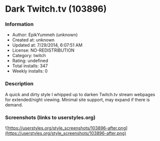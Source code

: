 # Dark Twitch.tv (103896)

### Information
- Author: EpikYummeh (unknown)
- Created at: unknown
- Updated at: 7/29/2014, 6:07:51 AM
- License: NO-REDISTRIBUTION
- Category: twitch
- Rating: undefined
- Total installs: 347
- Weekly installs: 0


### Description
A quick and dirty style I whipped up to darken Twitch.tv stream webpages for extended/night viewing. Minimal site support, may expand if there is demand.


### Screenshots (links to userstyles.org)
![https://userstyles.org/style_screenshots/103896-after.png](https://userstyles.org/style_screenshots/103896-after.png)



